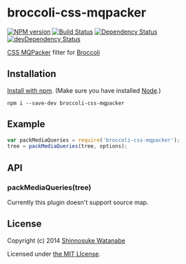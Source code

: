 # broccoli-css-mqpacker

[![NPM version](https://badge.fury.io/js/broccoli-css-mqpacker.svg)](http://badge.fury.io/js/broccoli-css-mqpacker)
[![Build Status](https://travis-ci.org/shinnn/broccoli-css-mqpacker.svg?branch=master)](https://travis-ci.org/shinnn/broccoli-css-mqpacker)
[![Dependency Status](https://david-dm.org/shinnn/broccoli-css-mqpacker.svg)](https://david-dm.org/shinnn/broccoli-css-mqpacker)
[![devDependency Status](https://david-dm.org/shinnn/broccoli-css-mqpacker/dev-status.svg)](https://david-dm.org/shinnn/broccoli-css-mqpacker#info=devDependencies)

[CSS MQPacker](https://github.com/hail2u/node-css-mqpacker) filter for [Broccoli](https://github.com/broccolijs/broccoli)

## Installation

[Install with npm](https://www.npmjs.org/doc/cli/npm-install.html). (Make sure you have installed [Node](http://nodejs.org/).)

```
npm i --save-dev broccoli-css-mqpacker
```

## Example

```javascript
var packMediaQueries = require('broccoli-css-mqpacker');
tree = packMediaQueries(tree, options);
```

## API

### packMediaQueries(tree)

Currently this plugin doesn't support source map.

## License

Copyright (c) 2014 [Shinnosuke Watanabe](https://github.com/shinnn)

Licensed under [the MIT LIcense](./LICENSE).
